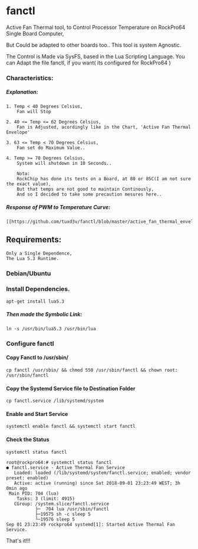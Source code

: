 # fanctl

Active Fan Thermal tool, to Control Processor Temperature on RockPro64 Single Board Computer,

But Could be adapted to other boards too..
This tool is system Agnostic.

The Control is Made via SysFS, based in the Lua Scripting Language.
You can Adapt the file fanctl, if you want( its configured  for RockPro64 )

### Characteristics:

##### Explanation:
    
	1. Temp < 40 Degrees Celsius,
		Fan will Stop

	2. 40 <= Temp <= 62 Degrees Celsius,
	    Fan is Adjusted, acordingly like in the Chart, 'Active Fan Thermal Envelope'

	3. 63 <= Temp < 70 Degrees Celsius,
		Fan set do Maximum Value..

	4. Temp >= 70 Degrees Celsius,
		System will shutdown in 10 Seconds..
		
		Nota:
		RockChip has done its tests on a Board, at 80 or 85C(I am not sure the exact value),
		But that temps are not good to maintain Continously,
		And so I decided to take some precaution mesures here..

##### Response of PWM to Temperature Curve:
    
    [[https://github.com/tuxd3v/fanctl/blob/master/active_fan_thermal_envelope.png]]


## Requirements:
	Only a Single Dependence,
	The Lua 5.3 Runtime.


### Debian/Ubuntu

### Install Dependencies.
	apt-get install lua5.3

##### Then made the Symbolic Link:
	ln -s /usr/bin/lua5.3 /usr/bin/lua


### Configure fanctl

####  Copy Fanctl to /usr/sbin/
	cp fanctl /usr/sbin/ && chmod 550 /usr/sbin/fanctl && chown root: /usr/sbin/fanctl

#### Copy the Systemd Service file to Destination Folder
	cp fanctl.service /lib/systemd/system

#### Enable and Start Service
	systemctl enable fanctl && systemctl start fanctl

#### Check the Status
	systemctl status fanctl

	root@rockpro64:# systemctl status fanctl
	● fanctl.service - Active Thermal Fan Service
	   Loaded: loaded (/lib/systemd/system/fanctl.service; enabled; vendor preset: enabled)
	   Active: active (running) since Sat 2018-09-01 23:23:49 WEST; 3h 0min ago
	 Main PID: 704 (lua)
		Tasks: 3 (limit: 4915)
	   CGroup: /system.slice/fanctl.service
		       ├─  704 lua /usr/sbin/fanctl
		       ├─19575 sh -c sleep 5
		       └─19576 sleep 5
	Sep 01 23:23:49 rockpro64 systemd[1]: Started Active Thermal Fan Service.


That's it!!!

